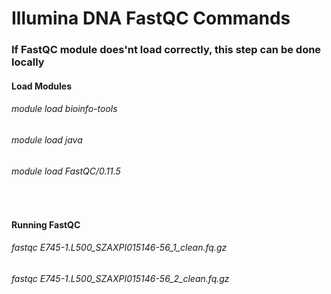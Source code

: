 # Illumina DNA FastQC Commands

### If FastQC module does'nt load correctly, this step can be done locally

#### Load Modules

###### module load bioinfo-tools

###### module load java

###### module load FastQC/0.11.5

<br>


#### Running FastQC

###### fastqc E745-1.L500_SZAXPI015146-56_1_clean.fq.gz

###### fastqc E745-1.L500_SZAXPI015146-56_2_clean.fq.gz
